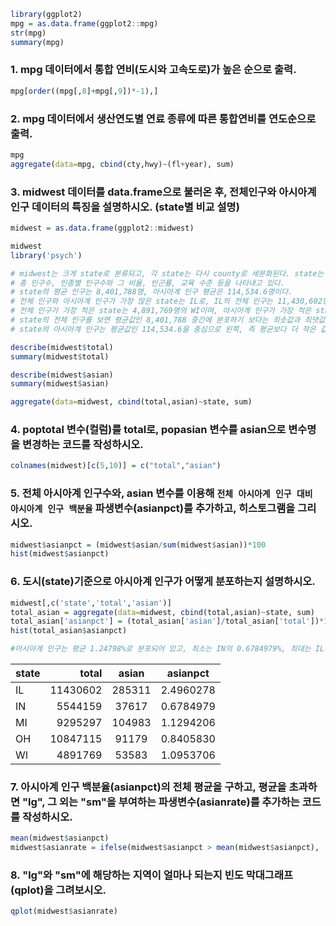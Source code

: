 
~~~R
library(ggplot2)
mpg = as.data.frame(ggplot2::mpg)
str(mpg)
summary(mpg)
~~~
  
### 1. mpg 데이터에서 통합 연비(도시와 고속도로)가 높은 순으로 출력.
~~~R
mpg[order((mpg[,8]+mpg[,9])*-1),]
~~~


### 2. mpg 데이터에서 생산연도별 연료 종류에 따른 통합연비를 연도순으로 출력.
~~~R
mpg
aggregate(data=mpg, cbind(cty,hwy)~(fl+year), sum)
~~~


### 3. midwest 데이터를 data.frame으로 불러온 후, 전체인구와 아시아계인구 데이터의 특징을 설명하시오. (state별 비교 설명)
~~~R
midwest = as.data.frame(ggplot2::midwest)

midwest
library('psych')

# midwest는 크게 state로 분류되고, 각 state는 다시 county로 세분화된다. state는 IL, IN, MI, OH, WI 총 5개이다. 
# 총 인구수, 인종별 인구수와 그 비율, 빈곤률, 교육 수준 등을 나타내고 있다. 
# state의 평균 인구는 8,401,788명, 아시아계 인구 평균은 114,534.6명이다. 
# 전체 인구와 아시아계 인구가 가장 많은 state는 IL로, IL의 전체 인구는 11,430,602명, 아시아계 인구는 285,311명이다. 
# 전체 인구가 가장 적은 state는 4,891,769명의 WI이며, 아시아계 인구가 가장 적은 state는 37,617명의 IN이다.
# state의 전체 인구를 보면 평균값인 8,401,788 중간에 분포하기 보다는 최솟값과 최댓값 양 쪽으로 나뉘어 몰려있는 형태이다. 
# state의 아시아계 인구는 평균값인 114,534.6을 중심으로 왼쪽, 즉 평균보다 더 작은 값들이 많이 분포되어 있다.  

describe(midwest$total)
summary(midwest$total)

describe(midwest$asian)
summary(midwest$asian)

aggregate(data=midwest, cbind(total,asian)~state, sum)
~~~

### 4. poptotal 변수(컬럼)를 total로, popasian 변수를 asian으로 변수명을 변경하는 코드를 작성하시오.
~~~R
colnames(midwest)[c(5,10)] = c("total","asian")
~~~

### 5. 전체 아시아계 인구수와, asian 변수를 이용해 `전체 아시아계 인구 대비 아시아계 인구 백분율` 파생변수(asianpct)를 추가하고, 히스토그램을 그리시오.
~~~R
midwest$asianpct = (midwest$asian/sum(midwest$asian))*100
hist(midwest$asianpct)
~~~

### 6. 도시(state)기준으로 아시아계 인구가 어떻게 분포하는지 설명하시오.
~~~R
midwest[,c('state','total','asian')]
total_asian = aggregate(data=midwest, cbind(total,asian)~state, sum)
total_asian['asianpct'] = (total_asian['asian']/total_asian['total'])*100
hist(total_asian$asianpct)

#아시아계 인구는 평균 1.24798%로 분포되어 있고, 최소는 IN의 0.6784979%, 최대는 IL의 2.496028%이다.
~~~
| state  | total  | asian  | asianpct |
|:-------|-------:|:------:|:--------:|
|   IL   |11430602| 285311 |2.4960278 |
|   IN   |5544159 | 37617  |0.6784979 |
|   MI   |9295297 | 104983 |1.1294206 |
|   OH   |10847115|  91179 |0.8405830 |
|   WI   | 4891769|  53583 | 1.0953706|



  

### 7. 아시아계 인구 백분율(asianpct)의 전체 평균을 구하고, 평균을 초과하면 "lg", 그 외는 "sm"을 부여하는 파생변수(asianrate)를 추가하는 코드를 작성하시오.
~~~R
mean(midwest$asianpct)
midwest$asianrate = ifelse(midwest$asianpct > mean(midwest$asianpct), 'lg', 'sm')
~~~

### 8. "lg"와 "sm"에 해당하는 지역이 얼마나 되는지 빈도 막대그래프(qplot)을 그려보시오.
~~~R
qplot(midwest$asianrate)
~~~
